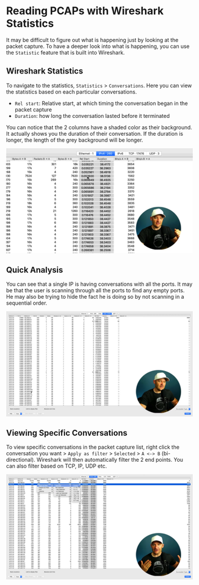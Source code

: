 # Reading PCAPs with Wireshark Statistics
It may be difficult to figure out what is happening just by looking at the packet capture. To have a deeper look into what is happening, you can use the `Statistic` feature that is built into Wireshark.

## Wireshark Statistics
To navigate to the statistics, `Statistics` > `Conversations`. Here you can view the statistics based on each particular conversations.
- `Rel start`: Relative start, at which timing the conversation began in the packet capture
- `Duration`: how long the conversation lasted before it terminated<br>

You can notice that the 2 columns have a shaded color as their background. It actually shows you the duration of their conversation. If the duration is longer, the length of the grey background will be longer.<br>

![Lesson8_1](Screenshots/Lesson8/Lesson8_1.png)<br>

## Quick Analysis
You can see that a single IP is having conversations with all the ports. It may be that the user is scanning through all the ports to find any empty ports. He may also be trying to hide the fact he is doing so by not scanning in a sequential order.<br>

![Lesson8_2](Screenshots/Lesson8/Lesson8_2.png)<br>

## Viewing Specific Conversations
To view specific conversations in the packet capture list, right click the conversation you want > `Apply as filter` > `Selected` > `A <-> B` (bi-directional). Wireshark will then automatically filter the 2 end points. You can also filter based on TCP, IP, UDP etc.<br>

![Lesson8_3](Screenshots/Lesson8/Lesson8_3.png)<br>
